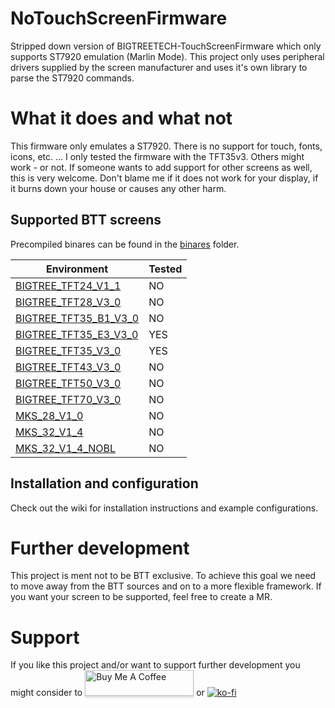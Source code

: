 # NoTouchScreenFirmware
Stripped down version of BIGTREETECH-TouchScreenFirmware which only supports ST7920 emulation (Marlin Mode). This project only uses peripheral drivers supplied by the screen manufacturer and uses it's own library to parse the ST7920 commands.

# What it does and what not
This firmware only emulates a ST7920. There is no support for touch, fonts, icons, etc. ...
I only tested the firmware with the TFT35v3. Others might work - or not. If someone wants to add support for other screens as well, this is very welcome. Don't blame me if it does not work for your display, if it burns down your house or causes any other harm.

## Supported BTT screens
Precompiled binares can be found in the [binares](binaries) folder.

| Environment                                              | Tested |
|----------------------------------------------------------|--------|
| [BIGTREE_TFT24_V1_1](binaries/BIGTREE_TFT24_V1_1)        | NO     |
| [BIGTREE_TFT28_V3_0](binaries/BIGTREE_TFT28_V3_0)        | NO     |
| [BIGTREE_TFT35_B1_V3_0](binaries/BIGTREE_TFT35_B1_V3_0)  | NO     |
| [BIGTREE_TFT35_E3_V3_0](binaries/BIGTREE_TFT35_E3_V3_0)  | YES    |
| [BIGTREE_TFT35_V3_0](binaries/BIGTREE_TFT35_V3_0)        | YES    |
| [BIGTREE_TFT43_V3_0](binaries/BIGTREE_TFT43_V3_0)        | NO     |
| [BIGTREE_TFT50_V3_0](binaries/BIGTREE_TFT50_V3_0)        | NO     |
| [BIGTREE_TFT70_V3_0](binaries/BIGTREE_TFT70_V3_0)        | NO     |
| [MKS_28_V1_0](binaries/MKS_28_V1_0)                      | NO     |
| [MKS_32_V1_4](binaries/MKS_32_V1_4)                      | NO     |
| [MKS_32_V1_4_NOBL](binaries/MKS_32_V1_4_NOBL)            | NO     |

## Installation and configuration
Check out the wiki for installation instructions and example configurations.

# Further development
This project is ment not to be BTT exclusive. To achieve this goal we need to move away from the BTT sources and on to a more flexible framework. If you want your screen to be supported, feel free to create a MR.

# Support
If you like this project and/or want to support further development you might consider to <a href="https://www.buymeacoffee.com/teeminus" target="_blank"><img src="https://www.buymeacoffee.com/assets/img/custom_images/orange_img.png" alt="Buy Me A Coffee" style="height: 41px !important;width: 174px !important;box-shadow: 0px 3px 2px 0px rgba(190, 190, 190, 0.5) !important;-webkit-box-shadow: 0px 3px 2px 0px rgba(190, 190, 190, 0.5) !important;" ></a> or [![ko-fi](https://ko-fi.com/img/githubbutton_sm.svg)](https://ko-fi.com/L3L03JDC5)
